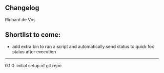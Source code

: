 ## Changelog

Richard de Vos


Shortlist to come:
------------------

- add extra bin to run a script and automatically send status to quick fox status after execution

-------------------------------------
0.1.0: initial setup of git repo


